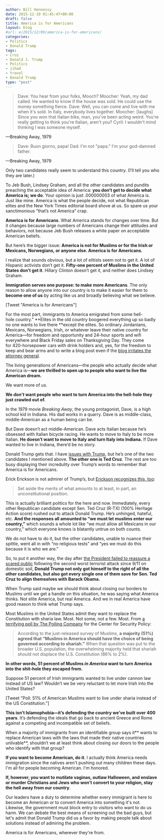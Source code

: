 ```yaml
---
author: Bill Hennessy
date: 2015-12-10 01:45:47+00:00
draft: false
title: America is for Americans
layout: blog
#url: e/2015/12/09/america-is-for-americans/
categories:
- Politics
- Donald Trump
tags:
- Cruz
- Donald J. Trump
- Politics
- jihad
- travel
- Donald Trump
type: "post"
---
```


> Dave: You hear from your folks, Mooch?
Moocher: Yeah, my dad called. He wanted to know if the house was sold. He could use the money something fierce.
Dave: Well, you can come and live with me when it's sold. In Italy, everybody lives together.
Moocher: [laughs] Since you won that Italian bike, man, you've been acting weird. You're really getting to think you're Italian, aren't you?
Cyril: I wouldn't mind thinking I was someone myself.

—Breaking Away, 1979





> Dave: Buon giorno, papa!
Dad: I'm not "papa." I'm your god-damned father.

—Breaking Away, 1979



Only two candidates really seem to understand this country. (I’ll tell you who they are later.)

To Jeb Bush, Lindsey Graham, and all the other candidates and pundits preaching the acceptable idea of America: **you don’t get to decide what America is; we do**. Your opinion is just .000000003 of what America is. Just like mine. America is what the people decide, not what Republican elites and the New York Times editorial board shove at us. So spare us your sanctimonious “that’s not America” crap.

**America is for Americans**. What America stands for changes over time. But it changes because large numbers of Americans change their attitudes and behaviors, not because Jeb Bush releases a white paper on acceptable American beliefs.

But here’s the bigger issue: **America is not for Muslims or for the Irish or Mexicans, Norwegians, or anyone else. America is for Americans.**

I realize that sounds obvious, but a lot of elitists seem not to get it. A lot of Hispanic activists don’t get it. **Fifty-one percent of Muslims in the United States don’t get it**. Hillary Clinton doesn’t get it, and neither does Lindsey Graham.

**Immigration serves one purpose: to make more Americans**. The only reason to allow anyone into our country is to make it easier for them to **become one of us** by acting like us and broadly believing what we believe.

[Tweet "America is for Americans"]

For the most part, immigrants to America emigrated from some hell-hole country.” **Elites in the old country boogered everything up so badly no one wants to live there **except the elites. So ordinary Jordanians, Mexicans, Norwegians, Irish, or whatever leave their native country for America—for freedom and opportunity and 24-hour sports and wifi everywhere and Black Friday sales on Thanksgiving Day. They come for 420-horsepower cars with drink holders and, yes, for the freedom to keep and bear arms and to write a blog post even if the [blog irritates the attorney general](https://hennessysview.com/2015/12/06/i-could-go-to-jail-for-this-post/).

The living generations of Americans—the people who actually decide what America is—**we are thrilled to open up to people who want to live the American dream.**

We want more of us.

**We _don’t_ want people who want to turn America into the hell-hole they just crawled out of.**

In the 1979 movie _Breaking Away_, the young protagonist, Dave, is a high school kid in Indiana. His dad works in a quarry. Dave is as middle-class, middle-American as a human being can be.

But Dave doesn’t act middle-American. Dave acts Italian because he’s obsessed with Italian bicycle racing. He wants to move to Italy to be more Italian. **He doesn’t want to move to Italy and turn Italy into Indiana.** If Dave wanted to live in Indiana, there’d be no story.

Donald Trump gets that. I have [issues with Trump](https://hennessysview.com/2015/08/24/trump-good-bad-and-ugly/), but he’s one of the two candidates I mentioned above. **The other one is Ted Cruz**. The rest are too busy displaying their incredulity over Trump’s words to remember that America is for Americans.

Erick Erickson is not admirer of Trump’s, but [Erickson recognizes this, too](https://www.redstate.com/2015/12/07/this-is-a-brilliant-move-by-donald-trump/):



> Set aside the merits of what amounts to at least, in part, an unconstitutional position.

This is actually brilliant politics for the here and now. Immediately, every other Republican candidate except Sen. Ted Cruz (R-TX) (100% Heritage Action score) rushed out to attack Donald Trump. He’s unhinged, hateful, etc. **And the responses all amounted to “we must let muslims enter our country,”** which sounds a whole lot like “we must allow all Mexicans in our country,” which everyone knows is blatantly untrue on both counts.

We do not have to do it, but the other candidates, unable to nuance their spittle, went all in with “no religious tests” and “yes we must do this because it is who we are.”

So, to put it another way, the day after [the President failed to reassure a scared public](https://hennessysview.com/2015/12/06/the-unbearable-lightness-of-being-there/) following the second worst terrorist attack since 9/11 on domestic soil, **Donald Trump not only got himself to the right of all the other candidates, but also got every single one of them save for Sen. Ted Cruz to align themselves with Barack Obama.**



When Trump said maybe we should think about closing our borders to Muslims until we get a handle on this situation, he was saying what America thinks. Not elite America, but real America. And we in real America have good reason to think what Trump says.

Most Muslims in the United States admit they want to replace the Constitution with sharia law. Most. Not some, not a few. Most. From [a terrifying poll by The Polling Company](https://www.centerforsecuritypolicy.org/2015/06/23/nationwide-poll-of-us-muslims-shows-thousands-support-shariah-jihad/) for the Center for Security Policy:



> According to the just-released survey of Muslims, **a majority (51%) agreed that “Muslims in America should have the choice of being governed according to shariah.”** When that question was put to the broader U.S. population, the overwhelming majority held that shariah should not displace the U.S. Constitution (86% to 2%).



**In other words, 51 percent of Muslims _in America_ want to turn America into the shit-hole they escaped from.**

Suppose 51 percent of Irish immigrants wanted to live under cannon law instead of US law? Wouldn’t we be very reluctant to let more Irish into the United States?

[Tweet "Poll: 51% of American Muslims want to live under sharia instead of the US Constitution."]

**This isn’t Islamophobia—it’s defending the country we’ve built over 400 years**. It’s defending the ideals that go back to ancient Greece and Rome against a competing and incompatible set of beliefs.

When a majority of immigrants from an identifiable group says it** wants to replace American laws with the laws that made their native countries unlivable**, shouldn’t we at least think about closing our doors to the people who identify with that group?

**If you want to become American, do it**. I actually think America needs immigration since the natives aren't pushing out many children these days. I'm all for people becoming American. I'm honored.

**If, however, you want to mutilate vaginas, outlaw Halloween, and enslave or murder Christians and Jews who won’t convert to your religion, stay the hell away from our country**.

Our leaders have a duty to determine whether every immigrant is here to become an American or to convert America into something it's not. Likewise, the government must block entry to visitors who want to do us harm. We can debate the best means of screening out the bad guys, but let's admit that Donald Trump did us a favor by making people talk about solutions instead of admiring the problem.

America is for Americans, wherever they're from.
